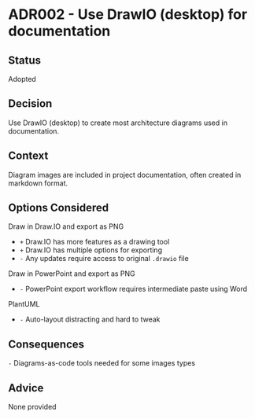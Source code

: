 # ADR002 - Use DrawIO (desktop) for documentation

## Status

Adopted

## Decision

Use DrawIO (desktop) to create most architecture diagrams used in documentation.

## Context

Diagram images are included in project documentation, often created in markdown format.

## Options Considered

Draw in Draw.IO and export as PNG

- `+` Draw.IO has more features as a drawing tool
- `+` Draw.IO has multiple options for exporting
- `-` Any updates require access to original `.drawio` file

Draw in PowerPoint and export as PNG

- `-` PowerPoint export workflow requires intermediate paste using Word

PlantUML

- `-` Auto-layout distracting and hard to tweak

## Consequences

`-` Diagrams-as-code tools needed for some images types

## Advice

None provided
